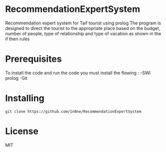 <h1>RecommendationExpertSystem</h1>

 Recommendation expert system  for Taif  tourist using prolog
 The program is designed to direct the tourist to the appropriate place based on the budget, number of people, type of relationship and type of vacation as shown in the if then rules
 <h1>Prerequisites </h1>
 To install the code and run the code you must install the flowing :
-SWI prolog
-Git
<h1>Installing </h1>

```
git clone https://github.com/1n0ne/RecommendationExpertSystem
```
<h1>License </h1>
MIT

 
































